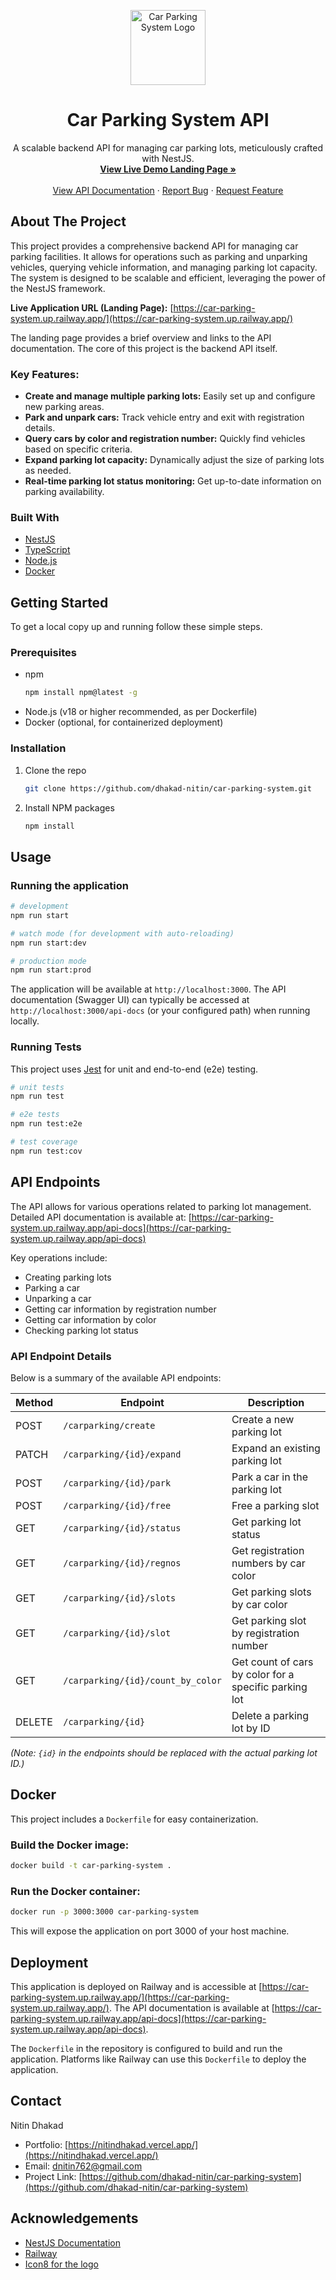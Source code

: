 <p align="center">
  <img src="https://img.icons8.com/ios-filled/100/000000/car-park.png" width="120" alt="Car Parking System Logo" />
</p>

<h1 align="center">Car Parking System API</h1>

<p align="center">
  A scalable backend API for managing car parking lots, meticulously crafted with NestJS.
  <br />
  <a href="https://car-parking-system.up.railway.app/" target="_blank"><strong>View Live Demo Landing Page »</strong></a>
  <br />
  <br />
  <a href="https://car-parking-system.up.railway.app/api-docs" target="_blank">View API Documentation</a>
  ·
  <a href="https://github.com/dhakad-nitin/car-parking-system/issues" target="_blank">Report Bug</a>
  ·
  <a href="https://github.com/dhakad-nitin/car-parking-system/issues" target="_blank">Request Feature</a>
</p>

## About The Project

This project provides a comprehensive backend API for managing car parking facilities. It allows for operations such as parking and unparking vehicles, querying vehicle information, and managing parking lot capacity. The system is designed to be scalable and efficient, leveraging the power of the NestJS framework.

**Live Application URL (Landing Page):** [https://car-parking-system.up.railway.app/](https://car-parking-system.up.railway.app/)

The landing page provides a brief overview and links to the API documentation. The core of this project is the backend API itself.

### Key Features:

*   **Create and manage multiple parking lots:** Easily set up and configure new parking areas.
*   **Park and unpark cars:** Track vehicle entry and exit with registration details.
*   **Query cars by color and registration number:** Quickly find vehicles based on specific criteria.
*   **Expand parking lot capacity:** Dynamically adjust the size of parking lots as needed.
*   **Real-time parking lot status monitoring:** Get up-to-date information on parking availability.

### Built With

*   [NestJS](https://nestjs.com/)
*   [TypeScript](https://www.typescriptlang.org/)
*   [Node.js](https://nodejs.org/)
*   [Docker](https://www.docker.com/)

## Getting Started

To get a local copy up and running follow these simple steps.

### Prerequisites

*   npm
    ```sh
    npm install npm@latest -g
    ```
*   Node.js (v18 or higher recommended, as per Dockerfile)
*   Docker (optional, for containerized deployment)

### Installation

1.  Clone the repo
    ```sh
    git clone https://github.com/dhakad-nitin/car-parking-system.git
    ```
2.  Install NPM packages
    ```sh
    npm install
    ```

## Usage

### Running the application

```bash
# development
npm run start

# watch mode (for development with auto-reloading)
npm run start:dev

# production mode
npm run start:prod
```

The application will be available at `http://localhost:3000`. The API documentation (Swagger UI) can typically be accessed at `http://localhost:3000/api-docs` (or your configured path) when running locally.

### Running Tests

This project uses [Jest](https://jestjs.io/) for unit and end-to-end (e2e) testing.

```bash
# unit tests
npm run test

# e2e tests
npm run test:e2e

# test coverage
npm run test:cov
```

## API Endpoints

The API allows for various operations related to parking lot management. Detailed API documentation is available at:
[https://car-parking-system.up.railway.app/api-docs](https://car-parking-system.up.railway.app/api-docs)

Key operations include:
*   Creating parking lots
*   Parking a car
*   Unparking a car
*   Getting car information by registration number
*   Getting car information by color
*   Checking parking lot status

### API Endpoint Details

Below is a summary of the available API endpoints:

| Method | Endpoint                               | Description                                            |
|--------|----------------------------------------|--------------------------------------------------------|
| POST   | `/carparking/create`                   | Create a new parking lot                               |
| PATCH  | `/carparking/{id}/expand`              | Expand an existing parking lot                         |
| POST   | `/carparking/{id}/park`                | Park a car in the parking lot                          |
| POST   | `/carparking/{id}/free`                | Free a parking slot                                    |
| GET    | `/carparking/{id}/status`              | Get parking lot status                                 |
| GET    | `/carparking/{id}/regnos`              | Get registration numbers by car color                  |
| GET    | `/carparking/{id}/slots`               | Get parking slots by car color                         |
| GET    | `/carparking/{id}/slot`                | Get parking slot by registration number                |
| GET    | `/carparking/{id}/count_by_color`      | Get count of cars by color for a specific parking lot  |
| DELETE | `/carparking/{id}`                     | Delete a parking lot by ID                             |

*(Note: `{id}` in the endpoints should be replaced with the actual parking lot ID.)*

## Docker

This project includes a `Dockerfile` for easy containerization.

### Build the Docker image:

```bash
docker build -t car-parking-system .
```

### Run the Docker container:

```bash
docker run -p 3000:3000 car-parking-system
```
This will expose the application on port 3000 of your host machine.

## Deployment

This application is deployed on Railway and is accessible at [https://car-parking-system.up.railway.app/](https://car-parking-system.up.railway.app/). The API documentation is available at [https://car-parking-system.up.railway.app/api-docs](https://car-parking-system.up.railway.app/api-docs).

The `Dockerfile` in the repository is configured to build and run the application. Platforms like Railway can use this `Dockerfile` to deploy the application.

## Contact

Nitin Dhakad
*   Portfolio: [https://nitindhakad.vercel.app/](https://nitindhakad.vercel.app/)
*   Email: dnitin762@gmail.com
*   Project Link: [https://github.com/dhakad-nitin/car-parking-system](https://github.com/dhakad-nitin/car-parking-system)

## Acknowledgements

*   [NestJS Documentation](https://docs.nestjs.com)
*   [Railway](https://railway.app/)
*   [Icon8 for the logo](https://icons8.com)
